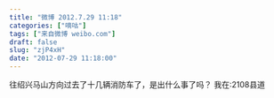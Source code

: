 ```yaml
---
title: "微博 2012.7.29 11:18"
categories: ["嘀咕"]
tags: ["来自微博 weibo.com"]
draft: false
slug: "zjP4xH"
date: "2012-07-29 11:18:00"
---
```


<p>往绍兴马山方向过去了十几辆消防车了，是出什么事了吗？ 我在:2108县道 ​​​​</p>
